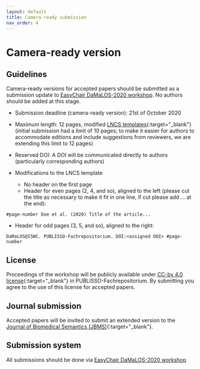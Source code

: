```yaml
---
layout: default
title: Camera-ready submission
nav_order: 4
---
```


# Camera-ready version

## Guidelines

Camera-ready versions for accepted papers should be submitted as a submission update to [EasyChair DaMaLOS-2020 workshop](https://easychair.org/conferences/?conf=damalos2020). No authors should be added at this stage.

* Submission deadline (camera-ready version): 21st of October 2020
* Maximum length: 12 pages, modified [LNCS templates](https://www.springer.com/gp/computer-science/lncs/conference-proceedings-guidelines){:target="_blank"} (initial submission had a limit of 10 pages; to make it easier for authors to accommodate editions and include suggestions from reviewers, we are extending this limit to 12 pages)
* Reserved DOI: A DOI will be communicated directly to authors (particularly corresponding authors)
* Modifications to the LNCS template

  * No header on the first page
  * Header for even pages (2, 4, and so), aligned to the left (please cut the title as necessary to make it fit in one line, if cut please add ... at the end):
```
#page-number Doe et al. (2020) Title of the article...
```
  * Header for odd pages (3, 5, and so), aligned to the right:
```  
DaMaLOS@ISWC. PUBLISSO-Fachrepositorium. DOI:<assigned DOI> #page-number
```

## License

Proceedings of the workshop will be publicly available under [CC-by 4.0 license](https://creativecommons.org/licenses/by/4.0/){:target="_blank"} in PUBLISSO-Fachrepositorium. By submitting you agree to the use of this license for accepted papers. 

## Journal submission

Accepted papers will be invited to submit an extended version to the [Journal of Biomedical Semantics (JBMS)](./jbms){:target="_blank"}.

## Submission system

All submissions should be done via [EasyChair DaMaLOS-2020 workshop](https://easychair.org/conferences/?conf=damalos2020)
